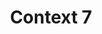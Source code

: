 ---
created: '2025-09-16T15:05:15.653418'
modified: '2025-09-16T19:20:17.758780'
ship_factor: 5
subtype: mcp-servers
tags: []
title: Context 7
type: tool
version: 1
---